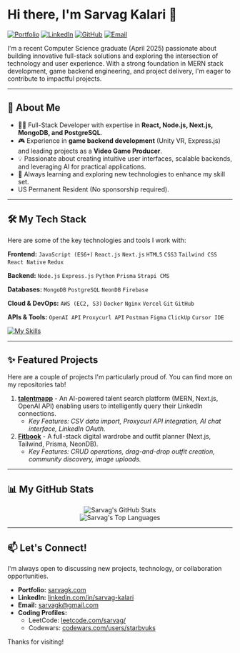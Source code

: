 # Hi there, I'm Sarvag Kalari 👋

<a href="https://sarvagk.com" target="_blank"><img src="https://img.shields.io/badge/Portfolio-sarvagk.com-blue?style=flat-square&logo=google-chrome&logoColor=white" alt="Portfolio"></a>
<a href="https://www.linkedin.com/in/sarvag-kalari" target="_blank"><img src="https://img.shields.io/badge/LinkedIn-Sarvag%20Kalari-0A66C2?style=flat-square&logo=linkedin&logoColor=white" alt="LinkedIn"></a>
<a href="https://github.com/starbvuks" target="_blank"><img src="https://img.shields.io/badge/GitHub-starbvuks-181717?style=flat-square&logo=github&logoColor=white" alt="GitHub"></a>
<a href="mailto:sarvagk@gmail.com"><img src="https://img.shields.io/badge/Email-sarvagk@gmail.com-D14836?style=flat-square&logo=gmail&logoColor=white" alt="Email"></a>

I'm a recent Computer Science graduate (April 2025) passionate about building innovative full-stack solutions and exploring the intersection of technology and user experience. With a strong foundation in MERN stack development, game backend engineering, and project delivery, I'm eager to contribute to impactful projects.

---

## 🚀 About Me

*   👨‍💻 Full-Stack Developer with expertise in **React, Node.js, Next.js, MongoDB, and PostgreSQL**.
*   🎮 Experience in **game backend development** (Unity VR, Express.js) and leading projects as a **Video Game Producer**.
*   💡 Passionate about creating intuitive user interfaces, scalable backends, and leveraging AI for practical applications.
*   🌱 Always learning and exploring new technologies to enhance my skill set.
*   US Permanent Resident (No sponsorship required).

---

## 🛠️ My Tech Stack

Here are some of the key technologies and tools I work with:

**Frontend:**
`JavaScript (ES6+)` `React.js` `Next.js` `HTML5` `CSS3` `Tailwind CSS` `React Native` `Redux`

**Backend:**
`Node.js` `Express.js` `Python` `Prisma` `Strapi CMS`

**Databases:**
`MongoDB` `PostgreSQL` `NeonDB` `Firebase`

**Cloud & DevOps:**
`AWS (EC2, S3)` `Docker` `Nginx` `Vercel` `Git` `GitHub`

**APIs & Tools:**
`OpenAI API` `Proxycurl API` `Postman` `Figma` `ClickUp` `Cursor IDE`

[![My Skills](https://skillicons.dev/icons?i=js,react,nextjs,nodejs,express,py,tailwind,reactnative,redux,mongodb,postgres,neondb,prisma,strapi,firebase,aws,docker,nginx,vercel,git,github,postman,figma,md&perline=7)](https://skillicons.dev)

<!-- You can also use icons here. Example using skill-icons:
[![My Skills](https://skillicons.dev/icons?i=js,react,nextjs,nodejs,express,py,tailwind,mongodb,postgres,aws,docker,git&perline=6)](https://skillicons.dev)
Replace with the icons relevant to you from: https://github.com/tandpfun/skill-icons -->

---

## ✨ Featured Projects

Here are a couple of projects I'm particularly proud of. You can find more on my repositories tab!

1.  **[talentmapp](https://github.com/starbvuks/talentmapp_repo_link_here)** - An AI-powered talent search platform (MERN, Next.js, OpenAI API) enabling users to intelligently query their LinkedIn connections.
    *   *Key Features: CSV data import, Proxycurl API integration, AI chat interface, LinkedIn OAuth.*
2.  **[Fitbook](https://fitbook.club)** - A full-stack digital wardrobe and outfit planner (Next.js, Tailwind, Prisma, NeonDB).
    *   *Key Features: CRUD operations, drag-and-drop outfit creation, community discovery, image uploads.*

---

## 📊 My GitHub Stats

<!-- Replace 'starbvuks' with your GitHub username -->
<p align="center">
  <img src="https://github-readme-stats.vercel.app/api?username=starbvuks&show_icons=true&theme=radical&rank_icon=github" alt="Sarvag's GitHub Stats" />
  <br/>
  <img src="https://github-readme-stats.vercel.app/api/top-langs/?username=starbvuks&layout=compact&theme=radical" alt="Sarvag's Top Languages" />
</p>

---

## 📫 Let's Connect!

I'm always open to discussing new projects, technology, or collaboration opportunities.

*   **Portfolio:** [sarvagk.com](https://sarvagk.com)
*   **LinkedIn:** [linkedin.com/in/sarvag-kalari](https://www.linkedin.com/in/sarvag-kalari)
*   **Email:** [sarvagk@gmail.com](mailto:sarvagk@gmail.com)
*   **Coding Profiles:**
    *   LeetCode: [leetcode.com/sarvag/](https://leetcode.com/sarvag/)
    *   Codewars: [codewars.com/users/starbvuks](https://www.codewars.com/users/starbvuks)

Thanks for visiting!
